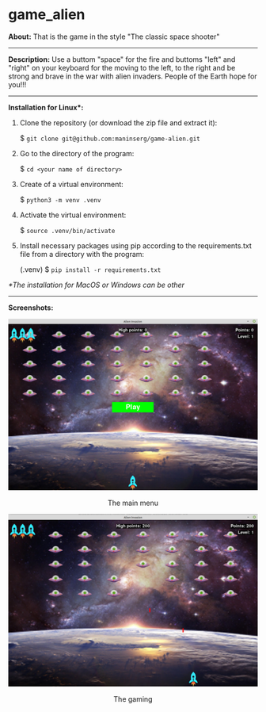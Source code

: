 # game_alien

**About:** That is the game in the style "The classic space shooter"

<hr>

**Description:** Use a buttom "space" for the fire and buttoms "left" and "right" on your keyboard for the moving to the left, to the right and be strong and brave in the war with alien invaders. People of the Earth hope for you!!!

<hr>

<b>Installation for Linux*:</b>

1. Clone the repository (or download the zip file and extract it):

    $ `git clone git@github.com:maninserg/game-alien.git`

2. Go to the directory of the program:
   
    $ `cd <your name of directory>`

2. Create of a virtual environment:

    $ `python3 -m venv .venv`

3. Activate the virtual environment:

    $ `source .venv/bin/activate`

3. Install necessary packages using pip according to the requirements.txt file from a directory with the program:

    (.venv) $ `pip install -r requirements.txt`

<i>*The installation for MacOS or Windows can be other</i>

<hr>

**Screenshots:**

<p align="center">
  <img src="screenshots/main_menu.png"/>
<p align="center">The main menu<p align="center">
</p>

<p align="center">
  <img src="screenshots/process_game.png"/>
<p align="center">The gaming<p align="center">
</p>
